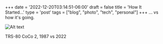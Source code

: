 +++
date = '2022-12-20T03:14:51-06:00'
draft = false
title = 'How It Started...'
type = 'post'
tags = ["blog", "photo", "tech", "personal"]
+++
... vs how it's going.

![Alt text](https://julianwest.me/Blog/posts/images/JDub-TRS80.jpg)


TRS-80 CoCo 2, 1987 vs 2022
